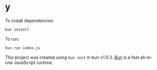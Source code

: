 # y

To install dependencies:

```bash
bun install
```

To run:

```bash
bun run index.js
```

This project was created using `bun init` in bun v1.0.3. [Bun](https://bun.sh) is a fast all-in-one JavaScript runtime.
